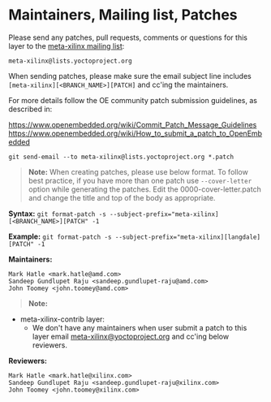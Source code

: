 # Maintainers, Mailing list, Patches

Please send any patches, pull requests, comments or questions for this layer to
the [meta-xilinx mailing list](https://lists.yoctoproject.org/g/meta-xilinx):

	meta-xilinx@lists.yoctoproject.org

When sending patches, please make sure the email subject line includes
`[meta-xilinx][<BRANCH_NAME>][PATCH]` and cc'ing the maintainers.

For more details follow the OE community patch submission guidelines, as described in:

https://www.openembedded.org/wiki/Commit_Patch_Message_Guidelines
https://www.openembedded.org/wiki/How_to_submit_a_patch_to_OpenEmbedded

`git send-email --to meta-xilinx@lists.yoctoproject.org *.patch`

> **Note:** When creating patches, please use below format. To follow best practice,
> if you have more than one patch use `--cover-letter` option while generating the
> patches. Edit the 0000-cover-letter.patch and change the title and top of the
> body as appropriate.

**Syntax:**
`git format-patch -s --subject-prefix="meta-xilinx][<BRANCH_NAME>][PATCH" -1`

**Example:**
`git format-patch -s --subject-prefix="meta-xilinx][langdale][PATCH" -1`

**Maintainers:**

	Mark Hatle <mark.hatle@amd.com>
	Sandeep Gundlupet Raju <sandeep.gundlupet-raju@amd.com>
	John Toomey <john.toomey@amd.com>

> **Note:**

* meta-xilinx-contrib layer:
  * We don't have any maintainers when user submit a patch to this layer
    email meta-xilinx@yoctoproject.org and cc'ing below reviewers.

**Reviewers:**

	Mark Hatle <mark.hatle@xilinx.com>
	Sandeep Gundlupet Raju <sandeep.gundlupet-raju@xilinx.com>
	John Toomey <john.toomey@xilinx.com>
